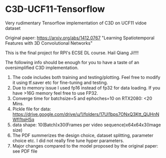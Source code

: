 # C3D-UCF11-Tensorflow
Very rudimentary Tensorflow implementation of C3D on UCF11 vidoe dataset

Original paper:  https://arxiv.org/abs/1412.0767  "Learning Spatiotemporal Features with 3D Convolutional Networks"

This is the final project for RPI's ECSE DL course. Hail Qiang Ji!!!!

The following info should be enough for you to have a taste of an oversimplified C3D implementation. 
1. The code includes both training and testing/plotting. Feel free to modify it using tf.saver etc for fine-tuning and testing.
2. Due to memory issue I used fp16 instead of fp32 for data loading. If you have >16G memory feel free to use FP32. 
3. Converge time for batchsize=5 and ephoches=10 on RTX2080: <20 Mins.
4. Pickle file for data: https://drive.google.com/drive/u/1/folders/17Ul1bps7ONxQ3Ktt_QlJHnNWfl1tqHSq 
5. data shape: 10(Batch)x30(Frames per video sequence)x64x64x3(Image size)
6. The PDF summerizes the design choice, dataset splitting, parameter choice etc. I did not really fine tune hyper parameters. 
7. Major changes compared to the model proposed by the original paper: see PDF file
